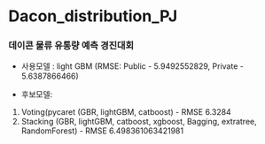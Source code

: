 # Dacon_distribution_PJ

### 데이콘 물류 유통량 예측 경진대회

- 사용모델 : light GBM
(RMSE: Public - 5.9492552829, Private - 5.6387866466)	

- 후보모델: 
1) Voting(pycaret (GBR, lightGBM, catboost) - RMSE  6.3284
2) Stacking (GBR, lightGBM, catboost, xgboost, Bagging, extratree, RandomForest) - RMSE 6.498361063421981
